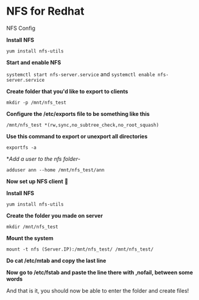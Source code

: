 # NFS for Redhat

NFS Config

**Install NFS**

`yum install nfs-utils`

**Start and enable NFS**

`systemctl start nfs-server.service` and `systemctl enable nfs-server.service`

**Create folder that you'd like to export to clients**

`mkdir -p /mnt/nfs_test`

**Configure the /etc/exports file to be something like this**

`/mnt/nfs_test *(rw,sync,no_subtree_check,no_root_squash)`

**Use this command to export or unexport all directories**

`exportfs -a`

**Add a user to the nfs folder*-

`adduser ann --home /mnt/nfs_test/ann`



**Now set up NFS client** 🔖

**Install NFS**

`yum install nfs-utils`

**Create the folder you made on server**

`mkdir /mnt/nfs_test`

**Mount the system**

`mount -t nfs (Server.IP):/mnt/nfs_test/ /mnt/nfs_test/`

**Do cat /etc/mtab and copy the last line**

**Now go to /etc/fstab and paste the line there with ,nofail, between some words**

And that is it, you should now be able to enter the folder and create files!




